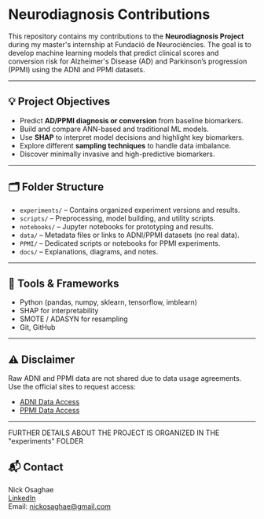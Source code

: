 # Neurodiagnosis Contributions

This repository contains my contributions to the **Neurodiagnosis Project** during my master's internship at Fundació de Neurociències. The goal is to develop machine learning models that predict clinical scores and conversion risk for Alzheimer's Disease (AD) and Parkinson’s progression (PPMI) using the ADNI and PPMI datasets.

---

## 💡 Project Objectives

- Predict **AD/PPMI diagnosis or conversion** from baseline biomarkers.
- Build and compare ANN-based and traditional ML models.
- Use **SHAP** to interpret model decisions and highlight key biomarkers.
- Explore different **sampling techniques** to handle data imbalance.
- Discover minimally invasive and high-predictive biomarkers.

---

## 🗂 Folder Structure

- `experiments/` – Contains organized experiment versions and results.
- `scripts/` – Preprocessing, model building, and utility scripts.
- `notebooks/` – Jupyter notebooks for prototyping and results.
- `data/` – Metadata files or links to ADNI/PPMI datasets (no real data).
- `PPMI/` – Dedicated scripts or notebooks for PPMI experiments.
- `docs/` – Explanations, diagrams, and notes.

---

## 🧠 Tools & Frameworks

- Python (pandas, numpy, sklearn, tensorflow, imblearn)
- SHAP for interpretability
- SMOTE / ADASYN for resampling
- Git, GitHub

---

## ⚠️ Disclaimer

Raw ADNI and PPMI data are not shared due to data usage agreements. Use the official sites to request access:

- [ADNI Data Access](https://adni.loni.usc.edu/)
- [PPMI Data Access](https://www.ppmi-info.org/)



---

FURTHER DETAILS ABOUT THE PROJECT IS ORGANIZED IN THE "experiments" FOLDER

## 📬 Contact

Nick Osaghae  
[LinkedIn](https://www.linkedin.com/in/Nick-osa)  
Email: nickosaghae@gmail.com
